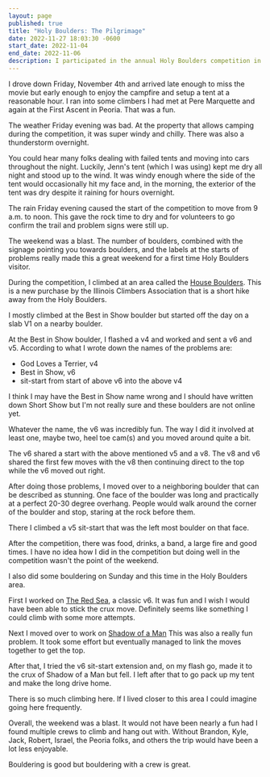 ```yaml
---
layout: page
published: true
title: "Holy Boulders: The Pilgrimage"
date: 2022-11-27 18:03:30 -0600
start_date: 2022-11-04
end_date: 2022-11-06
description: I participated in the annual Holy Boulders competition in Southern Illinois. It was a blast.
---
```


I drove down Friday, November 4th and arrived late enough to miss the movie but early enough to enjoy the campfire and setup a tent at a reasonable hour.
I ran into some climbers I had met at Pere Marquette and again at the First Ascent in Peoria.
That was a fun.

The weather Friday evening was bad.
At the property that allows camping during the competition, it was super windy and chilly.
There was also a thunderstorm overnight.

You could hear many folks dealing with failed tents and moving into cars throughout the night.
Luckily, Jenn's tent (which I was using) kept me dry all night and stood up to the wind.
It was windy enough where the side of the tent would occasionally hit my face and, in the morning, the exterior of the tent was dry despite it raining for hours overnight.

The rain Friday evening caused the start of the competition to move from 9 a.m. to noon.
This gave the rock time to dry and for volunteers to go confirm the trail and problem signs were still up.

The weekend was a blast.
The number of boulders, combined with the signage pointing you towards boulders, and the labels at the starts of problems really made this a great weekend for a first time Holy Boulders visitor.

During the competition, I climbed at an area called the [House Boulders](https://www.ilclimbers.org/houseboulders).
This is a new purchase by the Illinois Climbers Association that is a short hike away from the Holy Boulders.

I mostly climbed at the Best in Show boulder but started off the day on a slab V1 on a nearby boulder.

At the Best in Show boulder, I flashed a v4 and worked and sent a v6 and v5.
According to what I wrote down the names of the problems are:

- God Loves a Terrier, v4
- Best in Show, v6
- sit-start from start of above v6 into the above v4

I think I may have the Best in Show name wrong and I should have written down Short Show but I'm not really sure and these boulders are not online yet.

Whatever the name, the v6 was incredibly fun.
The way I did it involved at least one, maybe two, heel toe cam(s) and you moved around quite a bit.

The v6 shared a start with the above mentioned v5 and a v8.
The v8 and v6 shared the first few moves with the v8 then continuing direct to the top while the v6 moved out right.

After doing those problems, I moved over to a neighboring boulder that can be described as stunning.
One face of the boulder was long and practically at a perfect 20-30 degree overhang.
People would walk around the corner of the boulder and stop, staring at the rock before them.

There I climbed a v5 sit-start that was the left most boulder on that face.

After the competition, there was food, drinks, a band, a large fire and good times.
I have no idea how I did in the competition but doing well in the competition wasn't the point of the weekend.

I also did some bouldering on Sunday and this time in the Holy Boulders area.

First I worked on [The Red Sea](https://www.mountainproject.com/route/110027897/the-red-sea), a classic v6.
It was fun and I wish I would have been able to stick the crux move.
Definitely seems like something I could climb with some more attempts.

Next I moved over to work on [Shadow of a Man](https://www.mountainproject.com/route/108312154/shadow-of-a-man)
This was also a really fun problem.
It took some effort but eventually managed to link the moves together to get the top.

After that, I tried the v6 sit-start extension and, on my flash go, made it to the crux of Shadow of a Man but fell.
I left after that to go pack up my tent and make the long drive home.

There is so much climbing here.
If I lived closer to this area I could imagine going here frequently.

Overall, the weekend was a blast.
It would not have been nearly a fun had I found multiple crews to climb and hang out with.
Without Brandon, Kyle, Jack, Robert, Israel, the Peoria folks, and others the trip would have been a lot less enjoyable.

Bouldering is good but bouldering with a crew is great.
